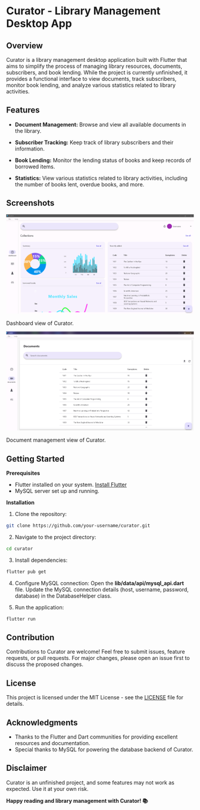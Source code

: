 # Curator - Library Management Desktop App

## Overview
Curator is a library management desktop application built with Flutter that aims to simplify the process of managing library resources, documents, subscribers, and book lending. While the project is currently unfinished, it provides a functional interface to view documents, track subscribers, monitor book lending, and analyze various statistics related to library activities.

## Features
- **Document Management:** Browse and view all available documents in the library.

- **Subscriber Tracking:** Keep track of library subscribers and their information.

- **Book Lending:** Monitor the lending status of books and keep records of borrowed items.

- **Statistics:** View various statistics related to library activities, including the number of books lent, overdue books, and more.

## Screenshots
![Screenshot 1](/screenshots/Screenshot%202024-01-19%20173407.png?raw=true "Screenshot 1")

Dashboard view of Curator.

![Screenshot 2](/screenshots/Screenshot%202024-01-19%20173447.png?raw=true "Screenshot 2")

Document management view of Curator.


## Getting Started
**Prerequisites**
- Flutter installed on your system. [Install Flutter](https://flutter.dev/docs/get-started/install)
- MySQL server set up and running.

**Installation**
1. Clone the repository:
```bash
git clone https://github.com/your-username/curator.git
```
2. Navigate to the project directory:

```bash
cd curator
```
3. Install dependencies:

```bash
flutter pub get
```
4. Configure MySQL connection:
Open the **lib/data/api/mysql_api.dart** file.
Update the MySQL connection details (host, username, password, database) in the DatabaseHelper class.

5. Run the application:

```bash
flutter run
```
## Contribution
Contributions to Curator are welcome! Feel free to submit issues, feature requests, or pull requests. For major changes, please open an issue first to discuss the proposed changes.

## License
This project is licensed under the MIT License - see the [LICENSE](./LICENSE) file for details.

## Acknowledgments
- Thanks to the Flutter and Dart communities for providing excellent resources and documentation.
- Special thanks to MySQL for powering the database backend of Curator.
## Disclaimer
Curator is an unfinished project, and some features may not work as expected. Use it at your own risk.

**Happy reading and library management with Curator! 📚**
